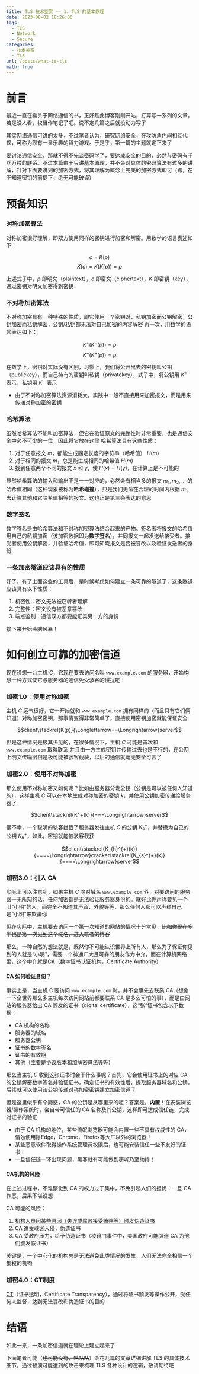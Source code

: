 ```yaml
---
title: TLS 技术鉴赏 —— 1. TLS 的基本原理
date: 2023-08-02 18:26:06
tags:
  - TLS
  - Network
  - Secure
categories: 
  - 技术鉴赏
  - TLS
url: /posts/what-is-tls
math: true
---
```

# 前言
最近一直在看关于网络通信的书，正好趁此博客刚刚开站，打算写一系列的文章。若是没人看，权当作笔记了吧。~~说不定几篇之后就没动力写了~~

其实网络通信可讲的太多，不过笔者认为，研究网络安全，在攻防角色间相互代换，可称为颇有一番乐趣的智力游戏。于是乎，第一篇的主题就定下来了

要讨论通信安全，那就不得不先谈密码学了，要达成安全的目的，必然与密码有千丝万缕的联系。不过本篇由于只讲基本原理，并不会对具体的密码算法有过多的讲解，针对下面要讲到的加密方式，将其理解为概念上完美的加密方式即可（即，在不知道密钥的前提下，绝无可能破译）

# 预备知识
### 对称加密算法
对称加密很好理解，即双方使用同样的密钥进行加密和解密。用数学的语言表述如下：

$$c=K(p)$$
$$K(c)=K(K(p))=p$$

上述式子中，$p$ 即明文（plaintext），$c$ 即密文（ciphertext），$K$ 即密钥（key），通过密钥对明文加密得到密钥

### 不对称加密算法
不对称加密具有一种特殊的性质，即它使用一个密钥对，私钥加密而公钥解密，公钥加密而私钥解密，公钥/私钥都无法对自己加密的内容解密
再一次，用数学的语言表达如下：

$$K^+(K^-(p))=p$$
$$K^-(K^+(p))=p$$

在数学上，密钥对实际没有区别，习惯上，我们将公开出去的密钥叫公钥（publickey），而自己持有的密钥叫私钥（privatekey），式子中，将公钥用 $K^+$ 表示，私钥用 $K^-$ 表示

* 由于不对称加密算法资源消耗大，实践中一般不直接用来加密报文，而是用来传递对称加密的密钥

### 哈希算法
虽然哈希算法不能叫加密算法，但它在验证原文的完整性时非常重要，也是通信安全中必不可少的一位，因此将它放在这里
哈希算法具有这些性质：
1. 对于任意报文 $m$，都能生成固定长度的字符串（哈希值） $H(m)$
2. 对于相同的报文 $m$，总是能生成相同的哈希值 $H(m)$
3. 找到任意两个不同的报文 $x$ 和 $y$，使 $H(x)=H(y)$，在计算上是不可能的

显然哈希算法的输入和输出不是一一对应的，必然会有相当多的报文 $m_1,m_2,\ldots$ 的哈希值相同（这种现象被称为**哈希碰撞**），只是我们无法在合理的时间内根据 $m_1$ 去计算其他和它哈希值相等的报文。这也正是第三条表达的意思

### 数字签名
数字签名是由哈希算法和不对称加密算法结合起来的产物。签名者将报文的哈希值用自己的私钥加密（该加密数据即为**数字签名**），并同报文一起发送给接受者。接受者使用公钥解密，并验证哈希值，即可知晓报文是否被篡改以及验证发送者的身份

### 一条加密隧道应该具有的性质
好了，有了上面这些的工具后，是时候考虑如何建立一条可靠的隧道了，这条隧道应该具有以下性质：
1. 机密性：密文无法被窃听者理解
2. 完整性：密文没有被恶意篡改
3. 端点鉴别：通信双方都要能证实另一方的身份

接下来开始头脑风暴！

# 如何创立可靠的加密信道
现在设想一台主机 $C$，它现在要去访问名叫 `www.example.com` 的服务器，开始构想一种方式使它与服务器的通信免受骇客的侵扰吧！

### 加密1.0：使用对称加密
主机 $C$ 运气很好，它一开始就和 `www.example.com` 拥有同样的（而且只有它们俩知道）对称加密密钥，那事情变得非常简单了，直接使用密钥加密就能保证安全

$$client\stackrel{K(p)}{\Longleftarrow==\Longrightarrow}server$$

但是这种情况是极其少见的，在很多情况下，主机 $C$ 可能是首次和 `www.example.com` 取得联系
并且由一方生成密钥并传输过去也是不行的，在公网上明文传输密钥是极可能被骇客截获，以后的通信就毫无安全可言了

### 加密2.0：使用不对称加密
那么使用不对称加密又如何呢？比如由服务器分发公钥（公钥是可以被任何人知道的），这样主机 $C$ 可以在本地生成对称加密的密钥 $k$，并使用公钥加密传递给服务器了

$$client\stackrel{K^+(k)}{===\Longrightarrow}server$$

很不幸，一个聪明的骇客拦截了服务器发往主机 $C$ 的公钥 $K_{s}^+$，并替换为自己的公钥 $K_{h}^+$，如此，密钥就能被骇客截获

$$client\stackrel{K_{h}^{+}(k)}{====\Longrightarrow}cracker\stackrel{K_{s}^{+}(k)}{====\Longrightarrow}server$$

### 加密3.0：引入 CA
实际上可以注意到，如果主机 $C$ 除对域名 `www.example.com` 外，对要访问的服务器一无所知的话，任何加密都是无法验证服务器身份的。就好比你声称要见一个叫“小明”的人，而完全不知道其声音、外貌等等，那么任何人都可以声称自己是“小明”来欺骗你

但在实际中，主机要去访问一个第一次知道的网站的情况十分常见，~~比如你现在多半也是第一次见到这个域名，进入笔者的博客~~

那么，一种自然的想法就是，既然你不可能认识世界上所有人，那么为了保证你见到的人就是“小明”，需要一个神通广大且可靠的朋友作为中介。而在计算机网络里，这个中介就是[CA](https://zh.wikipedia.org/zh-sg/%E8%AF%81%E4%B9%A6%E9%A2%81%E5%8F%91%E6%9C%BA%E6%9E%84)（数字证书认证机构，Certificate Authority）

#### CA 如何验证身份？
事实上是，当主机 C 要访问 `www.example.com` 时，并不会事先去联系 CA（想象一下全世界那么多主机每次访问网站前都要联系 CA 是多么可怕的事），而是由网站的服务器给出 CA 颁发的证书（digital certificate），这“张”证书包含以下数据：
* CA 机构的名称
* 服务器的域名
* 服务器公钥
* 证书的数字签名
* 证书的有效期
* 其他（主要是协议版本和加解密算法等等）

那么当主机 $C$ 收到这张证书时会干什么事呢？首先，它会使用证书上的对应 CA 的公钥解密数字签名并验证证书，确定证书的有效性后，提取服务器域名和公钥，后续就可以使用该公钥传递对称加密密钥建立加密信道了

但是这里似乎有个疑惑，CA 的公钥是从哪里来的呢？答案是，**内置**！在安装浏览器/操作系统时，会自带可信任的 CA 名称及其公钥，这样即可达成信任链，完成对证书的验证

* 由于 CA 机构的地位，某些流氓浏览器可能会内置一些不具有权威性的 CA，请勿使用除Edge，Chrome，Firefox等大厂以外的浏览器！
* 某些恶意软件取得操作系统管理员权限后，也可能安装信任一些不友好的证书！
* 一旦信任链一环出现问题，黑客就有可能做到窃听乃至劫持！

#### CA机构的风险
在上述过程中，不难察觉到 CA 的权力过于集中，不免引起人们的担忧：一旦 CA 作恶，后果不堪设想

CA 可能的风险：
1. [机构人员因某些原因（失误或腐败接受贿赂等）颁发伪造证书](https://security.googleblog.com/2015/10/sustaining-digital-certificate-security.html)
2. CA 遭受骇客入侵，伪造证书
3. CA 受政府压力，给予伪造证书（棱镜门事件中，美国政府可能强迫 CA 为他们颁发假证书）

关键是，一个中心化的机构总是无法避免此类情况的发生，人们无法完全相信一个集权的机构

### 加密4.0：CT制度
[CT](https://zh.wikipedia.org/zh-cn/%E8%AF%81%E4%B9%A6%E9%80%8F%E6%98%8E%E5%BA%A6)（证书透明，Certificate Transparency），通过将证书颁发等操作公开，受任何人监督，达到无法篡改和伪造证书的目的

# 结语
如此一来，一条加密信道就在理论上建立起来了

下面笔者可能（~~也可能没有，咕咕咕~~）会花几篇的文章详细讲解 TLS 的具体技术细节，通过预演可能遭到的攻击来梳理 TLS 各种设计的逻辑，敬请期待吧